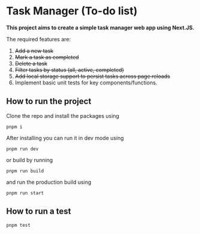 # Task Manager (To-do list)

**This project aims to create a simple task manager web app using Next.JS.**

The required features are:

1. ~~Add a new task~~
2. ~~Mark a task as completed~~
3. ~~Delete a task~~
4. ~~Filter tasks by status (all, active, completed)~~
5. ~~Add local storage support to persist tasks across page reloads~~
6. Implement basic unit tests for key components/functions.

## How to run the project

Clone the repo and install the packages using

```
pnpm i
```

After installing you can run it in dev mode using

```
pnpm run dev
```

or build by running

```
pnpm run build
```

and run the production build using

```
pnpm run start
```

## How to run a test

```
pnpm test
```
